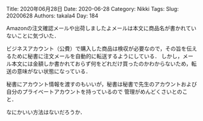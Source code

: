 ﻿Title: 2020年06月28日
Date: 2020-06-28
Category: Nikki
Tags: 
Slug: 20200628
Authors: takala4
Day: 184



Amazonの注文確認メールや出荷しましたよメールは本文に商品名が書かれていないことに気づいた．


ビジネスアカウント（公費）で購入した商品は検収が必要なので，その旨を伝えるために秘書に注文メールを自動的に転送するようにしている．
しかし，メール本文には金額しか書かれておらず何をどれだけ買ったのかわからないため，転送の意味がない状態になっている．


秘書にアカウント情報を渡すのもいいが，秘書は秘書で先生のアカウントおよび自分のプライベートアカウントを持っているので
管理がめんどくさいとのこと．



なにかいい方法はないだろうか．
